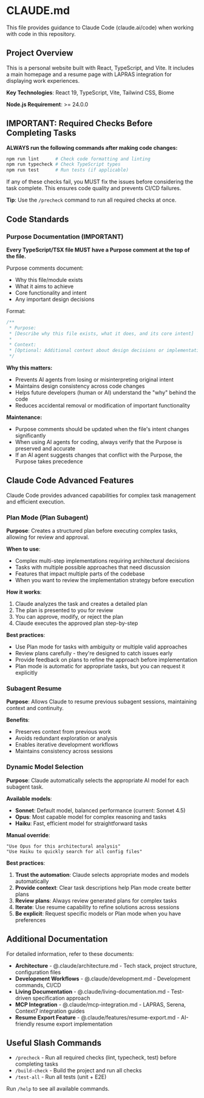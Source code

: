 # CLAUDE.md

This file provides guidance to Claude Code (claude.ai/code) when working with code in this repository.

## Project Overview

This is a personal website built with React, TypeScript, and Vite. It includes a main homepage and a resume page with LAPRAS integration for displaying work experiences.

**Key Technologies**: React 19, TypeScript, Vite, Tailwind CSS, Biome

**Node.js Requirement**: >= 24.0.0

## IMPORTANT: Required Checks Before Completing Tasks

**ALWAYS run the following commands after making code changes:**

```bash
npm run lint      # Check code formatting and linting
npm run typecheck # Check TypeScript types
npm run test      # Run tests (if applicable)
```

If any of these checks fail, you MUST fix the issues before considering the task complete. This ensures code quality and prevents CI/CD failures.

**Tip**: Use the `/precheck` command to run all required checks at once.

## Code Standards

### Purpose Documentation (IMPORTANT)
**Every TypeScript/TSX file MUST have a Purpose comment at the top of the file.**

Purpose comments document:
- Why this file/module exists
- What it aims to achieve
- Core functionality and intent
- Any important design decisions

Format:
```typescript
/**
 * Purpose:
 * [Describe why this file exists, what it does, and its core intent]
 *
 * Context:
 * [Optional: Additional context about design decisions or implementation approach]
 */
```

**Why this matters:**
- Prevents AI agents from losing or misinterpreting original intent
- Maintains design consistency across code changes
- Helps future developers (human or AI) understand the "why" behind the code
- Reduces accidental removal or modification of important functionality

**Maintenance:**
- Purpose comments should be updated when the file's intent changes significantly
- When using AI agents for coding, always verify that the Purpose is preserved and accurate
- If an AI agent suggests changes that conflict with the Purpose, the Purpose takes precedence

## Claude Code Advanced Features

Claude Code provides advanced capabilities for complex task management and efficient execution.

### Plan Mode (Plan Subagent)

**Purpose**: Creates a structured plan before executing complex tasks, allowing for review and approval.

**When to use**:
- Complex multi-step implementations requiring architectural decisions
- Tasks with multiple possible approaches that need discussion
- Features that impact multiple parts of the codebase
- When you want to review the implementation strategy before execution

**How it works**:
1. Claude analyzes the task and creates a detailed plan
2. The plan is presented to you for review
3. You can approve, modify, or reject the plan
4. Claude executes the approved plan step-by-step

**Best practices**:
- Use Plan mode for tasks with ambiguity or multiple valid approaches
- Review plans carefully - they're designed to catch issues early
- Provide feedback on plans to refine the approach before implementation
- Plan mode is automatic for appropriate tasks, but you can request it explicitly

### Subagent Resume

**Purpose**: Allows Claude to resume previous subagent sessions, maintaining context and continuity.

**Benefits**:
- Preserves context from previous work
- Avoids redundant exploration or analysis
- Enables iterative development workflows
- Maintains consistency across sessions

### Dynamic Model Selection

**Purpose**: Claude automatically selects the appropriate AI model for each subagent task.

**Available models**:
- **Sonnet**: Default model, balanced performance (current: Sonnet 4.5)
- **Opus**: Most capable model for complex reasoning and tasks
- **Haiku**: Fast, efficient model for straightforward tasks

**Manual override**:
```
"Use Opus for this architectural analysis"
"Use Haiku to quickly search for all config files"
```

**Best practices**:
1. **Trust the automation**: Claude selects appropriate modes and models automatically
2. **Provide context**: Clear task descriptions help Plan mode create better plans
3. **Review plans**: Always review generated plans for complex tasks
4. **Iterate**: Use resume capability to refine solutions across sessions
5. **Be explicit**: Request specific models or Plan mode when you have preferences

## Additional Documentation

For detailed information, refer to these documents:

- **Architecture** - @.claude/architecture.md - Tech stack, project structure, configuration files
- **Development Workflows** - @.claude/development.md - Development commands, CI/CD
- **Living Documentation** - @.claude/living-documentation.md - Test-driven specification approach
- **MCP Integration** - @.claude/mcp-integration.md - LAPRAS, Serena, Context7 integration guides
- **Resume Export Feature** - @.claude/features/resume-export.md - AI-friendly resume export implementation

## Useful Slash Commands

- `/precheck` - Run all required checks (lint, typecheck, test) before completing tasks
- `/build-check` - Build the project and run all checks
- `/test-all` - Run all tests (unit + E2E)

Run `/help` to see all available commands.
